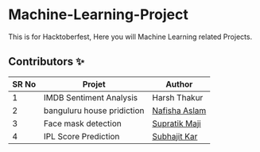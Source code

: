 # Machine-Learning-Project
This is for Hacktoberfest, Here you will Machine Learning related Projects.


## Contributors ✨

| SR No   | Projet | Author  |
| -------| -------- | ---------|
| 1 | IMDB Sentiment Analysis | Harsh Thakur |
| 2 | banguluru house pridiction | [Nafisha Aslam ](https://github.com/Nafisha08)  |  
| 3 | Face mask detection | [Supratik Maji](https://github.com/Supratimaji) |
| 4 | IPL Score Prediction | [Subhajit Kar](https://github.com/Subhajitkar2003) |
